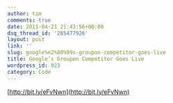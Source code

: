```yaml
---
author: tim
comments: true
date: 2011-04-21 21:43:56+00:00
dsq_thread_id: '285477926'
layout: post
link: ''
slug: google%e2%80%99s-groupon-competitor-goes-live
title: Google’s Groupon Competitor Goes Live
wordpress_id: 923
category: Code
---
```


[http://bit.ly/eFvNwn](http://bit.ly/eFvNwn)